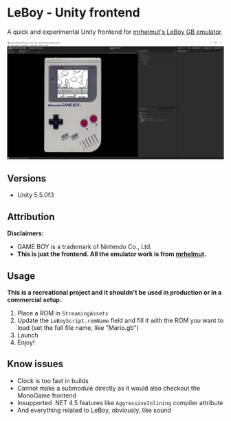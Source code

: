# LeBoy - Unity frontend

A quick and experimental Unity frontend for [mrhelmut's LeBoy GB emulator](https://github.com/mrhelmut/LeBoy).

![Screenshot](./screenshot.png)

## Versions

- Unity 5.5.0f3

## Attribution

**Disclaimers:**

- GAME BOY is a trademark of Nintendo Co., Ltd.
- **This is just the frontend. All the emulator work is from [mrhelmut](https://github.com/mrhelmut/LeBoy).**

## Usage

**This is a recreational project and it shouldn't be used in production or in a commercial setup.**

1. Place a ROM in `StreamingAssets`
2. Update the `LeBoyScript.romName` field and fill it with the ROM you want to load (set the full file name, like "Mario.gb")
3. Launch
4. Enjoy!

## Know issues

- Clock is too fast in builds
- Cannot make a submodule directly as it would also checkout the MonoGame frontend
- Insupported .NET 4.5 features like `AggressiveInlining` compiler attribute
- And everything related to LeBoy, obviously, like sound
